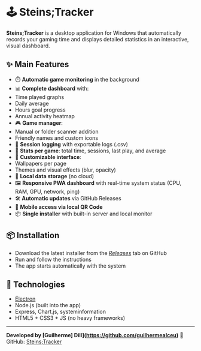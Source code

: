 # 🕹️ Steins;Tracker

**Steins;Tracker** is a desktop application for Windows that automatically records your gaming time and displays detailed statistics in an interactive, visual dashboard.

## ✨ Main Features

- ⏱️ **Automatic game monitoring** in the background
- 📊 **Complete dashboard** with:
- Time played graphs
- Daily average
- Hours goal progress
- Annual activity heatmap
- 🎮 **Game manager**:
- Manual or folder scanner addition
- Friendly names and custom icons
- 📁 **Session logging** with exportable logs (.csv)
- 🧠 **Stats per game**: total time, sessions, last play, and average
- 🎨 **Customizable interface**:
- Wallpapers per page
- Themes and visual effects (blur, opacity)
- 💾 **Local data storage** (no cloud)
- 🖼️ **Responsive PWA dashboard** with real-time system status (CPU, RAM, GPU, network, ping)
- 🛠️ **Automatic updates** via GitHub Releases
- 📡 **Mobile access via local QR Code**
- 📦 **Single installer** with built-in server and local monitor

## 📦 Installation

- Download the latest installer from the *[Releases](https://github.com/guilhermealceu/steins-tracker-pro/releases)* tab on GitHub
- Run and follow the instructions
- The app starts automatically with the system

## 🧪 Technologies

- [Electron](https://www.electronjs.org/)
- Node.js (built into the app)
- Express, Chart.js, systeminformation
- HTML5 + CSS3 + JS (no heavy frameworks)

---
**Developed by [Guilherme] Dill](https://github.com/guilhermealceu)**
🔗 GitHub: [Steins;Tracker](https://github.com/guilhermealceu/Steins-Tracker)
